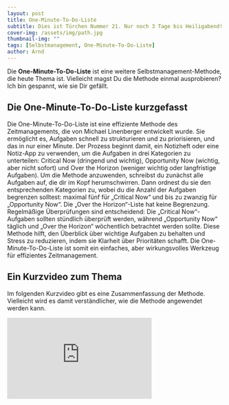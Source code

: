 ```yaml
---
layout: post
title: One-Minute-To-Do-Liste
subtitle: Dies ist Türchen Nummer 21. Nur noch 3 Tage bis Heiligabend!
cover-img: /assets/img/path.jpg
thumbnail-img: ""
tags: [Selbstmanagement, One-Minute-To-Do-Liste]
author: Arnd
---
```


Die **One-Minute-To-Do-Liste** ist eine weitere Selbstmanagement-Methode, die heute Thema ist. Vielleicht magst Du die Methode einmal ausprobieren? Ich bin gespannt, wie sie Dir gefällt.

## Die One-Minute-To-Do-Liste kurzgefasst

Die One-Minute-To-Do-Liste ist eine effiziente Methode des Zeitmanagements, die von Michael Linenberger entwickelt wurde. Sie ermöglicht es, Aufgaben schnell zu strukturieren und zu priorisieren, und das in nur einer Minute. Der Prozess beginnt damit, ein Notizheft oder eine Notiz-App zu verwenden, um die Aufgaben in drei Kategorien zu unterteilen: Critical Now (dringend und wichtig), Opportunity Now (wichtig, aber nicht sofort) und Over the Horizon (weniger wichtig oder langfristige Aufgaben). Um die Methode anzuwenden, schreibst du zunächst alle Aufgaben auf, die dir im Kopf herumschwirren. Dann ordnest du sie den entsprechenden Kategorien zu, wobei du die Anzahl der Aufgaben begrenzen solltest: maximal fünf für „Critical Now“ und bis zu zwanzig für „Opportunity Now“. Die „Over the Horizon“-Liste hat keine Begrenzung. Regelmäßige Überprüfungen sind entscheidend: Die „Critical Now“-Aufgaben sollten stündlich überprüft werden, während „Opportunity Now“ täglich und „Over the Horizon“ wöchentlich betrachtet werden sollte. Diese Methode hilft, den Überblick über wichtige Aufgaben zu behalten und Stress zu reduzieren, indem sie Klarheit über Prioritäten schafft. Die One-Minute-To-Do-Liste ist somit ein einfaches, aber wirkungsvolles Werkzeug für effizientes Zeitmanagement.

## Ein Kurzvideo zum Thema

Im folgenden Kurzvideo gibt es eine Zusammenfassung der Methode. Vielleicht wird es damit verständlicher, wie die Methode angewendet werden kann.

<iframe width="336" height="189" src="https://www.youtube.com/embed/qXgKaJsmwz4?si=kDZdW2PwSfwlrfW5" title="YouTube video player" frameborder="0" allow="accelerometer; autoplay; clipboard-write; encrypted-media; gyroscope; picture-in-picture; web-share" referrerpolicy="strict-origin-when-cross-origin" allowfullscreen></iframe>